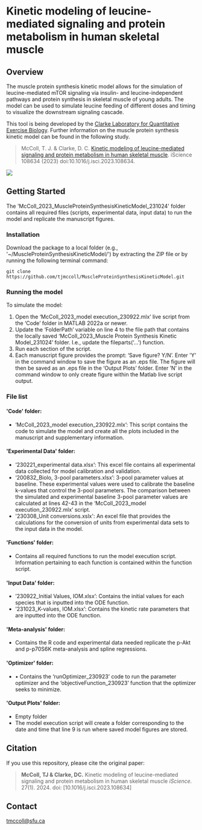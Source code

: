 # Kinetic modeling of leucine-mediated signaling and protein metabolism in human skeletal muscle

## Overview

The muscle protein synthesis kinetic model allows for the simulation of leucine-mediated mTOR signaling via insulin- and leucine-independent pathways and protein synthesis in skeletal muscle of young adults. The model can be used to simulate leucine feeding of different doses and timing to visualize the downstream signaling cascade. 

This tool is being developed by the [Clarke Laboratory for Quantitative Exercise Biology](https://www.sfu.ca/clarkelab-bpk.html). Further information on the muscle protein synthesis kinetic model can be found in the following study.

> McColl, T. J. & Clarke, D. C. [Kinetic modeling of leucine-mediated signaling and protein metabolism in human skeletal muscle](https://www.cell.com/iscience/fulltext/S2589-0042(23)02711-6). iScience 108634 (2023) doi:10.1016/j.isci.2023.108634.
<picture>
  <img src="https://media.github.sfu.ca/user/1053/files/4532768b-11d6-48e7-bad4-34be4f65177e">
</picture>

## Getting Started
The 'McColl_2023_MuscleProteinSynthesisKineticModel_231024' folder contains all required files (scripts, experimental data, input data) to run the model and replicate the manuscript figures. 

### Installation
Download the package to a local folder (e.g., '~/MuscleProteinSynthesisKineticModel/') by extracting the ZIP file or by running the following terminal command: 
```
git clone https://github.com/tjmccoll/MuscleProteinSynthesisKineticModel.git
```

### Running the model

To simulate the model:
1. Open the ‘McColl_2023_model execution_230922.mlx’ live script from the ‘Code’ folder in MATLAB 2022a or newer. 
2. Update the ‘FolderPath’ variable on line 4 to the file path that contains the locally saved ‘McColl_2023_Muscle Protein Synthesis Kinetic Model_231024’ folder. I.e., update the fileparts(‘…’) function.
3. Run each section of the script.
4. Each manuscript figure provides the prompt: ‘Save figure? Y/N’. Enter 'Y' in the command window to save the figure as an .eps file. The figure will then be saved as an .eps file in the ‘Output Plots’ folder. Enter ’N’ in the command window to only create figure within the Matlab live script output. 

### File list
#### 'Code' folder:
* ‘McColl_2023_model execution_230922.mlx’: This script contains the code to simulate the model and create all the plots included in the manuscript and supplementary information. 
#### 'Experimental Data' folder:
* ‘230221_experimental data.xlsx’: This excel file contains all experimental data collected for model calibration and validation.
* ‘200832_Biolo, 3-pool parameters.xlsx’: 3-pool parameter values at baseline. These experimental values were used to calibrate the baseline k-values that control the 3-pool parameters. The comparison between the simulated and experimental baseline 3-pool parameter values are calculated at lines 42-43 in the ‘McColl_2023_model execution_230922.mlx’ script.
* '230308_Unit conversions.xslx': An excel file that provides the calculations for the conversion of units from experimental data sets to the input data in the model.
#### 'Functions' folder:
* Contains all required functions to run the model execution script. Information pertaining to each function is contained within the function script.
#### 'Input Data' folder:
* ’230922_Initial Values, IOM.xlsx’: Contains the initial values for each species that is inputted into the ODE function. 
* ’231023_K-values, IOM.xlsx’: Contains the kinetic rate parameters that are inputted into the ODE function.
#### 'Meta-analysis' folder:
* Contains the R code and experimental data needed replicate the p-Akt and p-p70S6K meta-analysis and spline regressions.
#### 'Optimizer' folder:
* 	•	Contains the ‘runOptimizer_230923’ code to run the parameter optimizer and the ‘objectiveFunction_230923’ function that the optimizer seeks to minimize.
#### 'Output Plots' folder:
* Empty folder
* The model execution script will create a folder corresponding to the date and time that line 9 is run where saved model figures are stored.

## Citation
If you use this repository, please cite the original paper:
> **McColl, TJ & Clarke, DC.**
> Kinetic modeling of leucine-mediated signaling and protein metabolism in human skeletal muscle
> *iScience.* 27(1). 2024.
> doi: [10.1016/j.isci.2023.108634]

## Contact
tmccoll@sfu.ca
